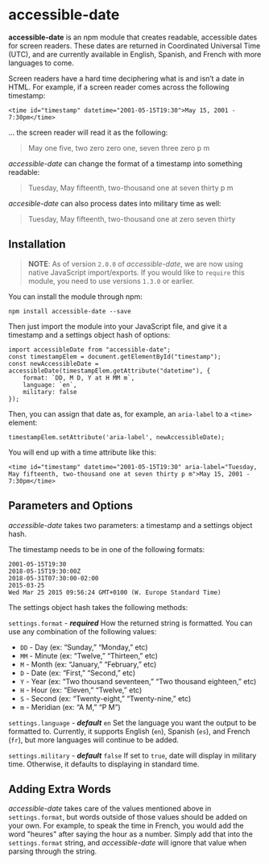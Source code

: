 # accessible-date

**accessible-date** is an npm module that creates readable, accessible dates for screen readers. These dates are returned in Coordinated Universal Time (UTC), and are currently available in English, Spanish, and French with more languages to come.

Screen readers have a hard time deciphering what is and isn’t a date in HTML. For example, if a screen reader comes across the following timestamp:

```
<time id="timestamp" datetime="2001-05-15T19:30">May 15, 2001 - 7:30pm</time>
```

… the screen reader will read it as the following:

> May one five, two zero zero one, seven three zero p m

*accessible-date* can change the format of a timestamp into something readable:

> Tuesday, May fifteenth, two-thousand one at seven thirty p m

*accesible-date* can also process dates into military time as well:

> Tuesday, May fifteenth, two-thousand one at zero seven thirty

## Installation

> **NOTE**: As of version `2.0.0` of *accessible-date*, we are now using native JavaScript import/exports. If you would like to `require` this module, you need to use versions `1.3.0` or earlier.

You can install the module through npm:

```
npm install accessible-date --save
```

Then just import the module into your JavaScript file, and give it a timestamp and a settings object hash of options:

```
import accessibleDate from "accessible-date";
const timestampElem = document.getElementById("timestamp");
const newAccessibleDate = accessibleDate(timestampElem.getAttribute("datetime"), {
    format: `DD, M D, Y at H MM m`,
    language: `en`,
    military: false
});
```

Then, you can assign that date as, for example, an `aria-label` to a `<time>` element:

```
timestampElem.setAttribute('aria-label', newAccessibleDate);
```

You will end up with a time attribute like this:

```
<time id="timestamp" datetime="2001-05-15T19:30" aria-label="Tuesday, May fifteenth, two-thousand one at seven thirty p m">May 15, 2001 - 7:30pm</time>
```
    
## Parameters and Options

*accessible-date* takes two parameters: a timestamp and a settings object hash.

The timestamp needs to be in one of the following formats:

```
2001-05-15T19:30
2018-05-15T19:30:00Z
2018-05-31T07:30:00-02:00
2015-03-25
Wed Mar 25 2015 09:56:24 GMT+0100 (W. Europe Standard Time)
```

The settings object hash takes the following methods:

`settings.format` - ***required***
How the returned string is formatted. You can use any combination of the following values:

- `DD` - Day (ex: “Sunday,” “Monday,” etc)
- `MM` - Minute (ex: “Twelve,” “Thirteen,” etc)
- `M` - Month (ex: “January,” “February,” etc)
- `D` - Date (ex: “First,” “Second,” etc)
- `Y` - Year (ex: “Two thousand seventeen,” “Two thousand eighteen,” etc)
- `H` - Hour (ex: “Eleven,” “Twelve,” etc)
- `S` - Second (ex: “Twenty-eight,” “Twenty-nine,” etc)
- `m` - Meridian (ex: “A M,” “P M”)

`settings.language` - ***default*** `en`
Set the language you want the output to be formatted to. Currently, it supports English (`en`), Spanish (`es`), and French (`fr`), but more languages will continue to be added.

`settings.military` - ***default*** `false`
If set to `true`, date will display in military time. Otherwise, it defaults to displaying in standard time.

## Adding Extra Words

*accessible-date* takes care of the values mentioned above in `settings.format`, but words outside of those values should be added on your own. For example, to speak the time in French, you would add the word "heures" after saying the hour as a number. Simply add that into the `settings.format` string, and *accessible-date* will ignore that value when parsing through the string.
